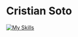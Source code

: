 # Cristian Soto
[![My Skills](https://skillicons.dev/icons?i=js,html,css,git,bootstrap,aws,postman,react)](https://skillicons.dev)
